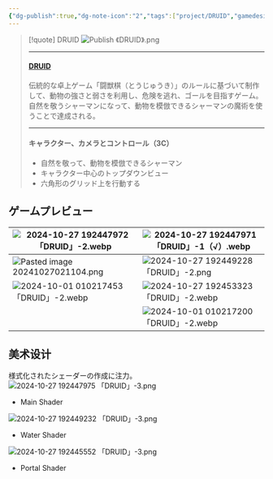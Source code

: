 ```yaml
---
{"dg-publish":true,"dg-note-icon":"2","tags":["project/DRUID","gamedesign"],"cover":"![](https://github.com/Kairitsuhou/ImageHost/blob/main/Publish%20%E3%80%8ADRUID%E3%80%8B.png?raw=true)","description":"伝統的な卓上ゲーム「闘獣棋（とうじゅうき）」のルールに基づいて制作したゲーム。","platform":"UnrealEngine5,Blender","source":["[[2024-04-12~2024-04- BOOOM DRUID（有独立库）]]"],"created":"2024-08-29","completed":"","permalink":"/900.Publish/「DRUID」/","dgPassFrontmatter":true,"noteIcon":"2"}
---
```


>[!quote] DRUID
>![Publish 《DRUID》.png](/img/user/700.Attachment/Publish%20%E3%80%8ADRUID%E3%80%8B.png)
>
>---
>#### [DRUID](https://www.gcores.com/games/126629)
>伝統的な卓上ゲーム「闘獣棋（とうじゅうき）」のルールに基づいて制作して、動物の強さと弱さを利用し、危険を逃れ、ゴールを目指すゲーム。自然を敬うシャーマンになって、動物を模倣できるシャーマンの魔術を使うことで達成される。
>
>---
>#### キャラクター、カメラとコントロール（3C）
>- 自然を敬って、動物を模倣できるシャーマン
>- キャラクター中心のトップダウンビュー
 >- 六角形のグリッド上を行動する
## ゲームプレビュー

| ![2024-10-27 192447972 「DRUID」-2.webp](/img/user/700.Attachment/2024-10-27%20192447972%20%E3%80%8CDRUID%E3%80%8D-2.webp) | ![2024-10-27 192447971 「DRUID」-1（√）.webp](/img/user/700.Attachment/2024-10-27%20192447971%20%E3%80%8CDRUID%E3%80%8D-1%EF%BC%88%E2%88%9A%EF%BC%89.webp) |
| ---------------------------------------- | ------------------------------------------- |
| ![Pasted image 20241027021104.png](/img/user/700.Attachment/Pasted%20image%2020241027021104.png)     | ![2024-10-27 192449228 「DRUID」-2.png](/img/user/700.Attachment/2024-10-27%20192449228%20%E3%80%8CDRUID%E3%80%8D-2.png)     |
| ![2024-10-01 010217453 「DRUID」-2.webp](/img/user/700.Attachment/2024-10-01%20010217453%20%E3%80%8CDRUID%E3%80%8D-2.webp) | ![2024-10-27 192453323 「DRUID」-2.webp](/img/user/700.Attachment/2024-10-27%20192453323%20%E3%80%8CDRUID%E3%80%8D-2.webp)    |
|                                          | ![2024-10-01 010217200 「DRUID」-2.webp](/img/user/700.Attachment/2024-10-01%20010217200%20%E3%80%8CDRUID%E3%80%8D-2.webp)    |

## 美术设计
様式化されたシェーダーの作成に注力。
![2024-10-27 192447975 「DRUID」-3.png](/img/user/700.Attachment/2024-10-27%20192447975%20%E3%80%8CDRUID%E3%80%8D-3.png)
- Main Shader

![2024-10-27 192449232 「DRUID」-3.png](/img/user/700.Attachment/2024-10-27%20192449232%20%E3%80%8CDRUID%E3%80%8D-3.png)
- Water Shader

![2024-10-27 192445552 「DRUID」-3.png](/img/user/700.Attachment/2024-10-27%20192445552%20%E3%80%8CDRUID%E3%80%8D-3.png)
- Portal Shader